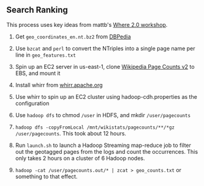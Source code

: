 Search Ranking
---------------

This process uses key ideas from mattb's [Where 2.0 workshop](https://github.com/mattb/where2012-workshop).

1. Get `geo_coordinates_en.nt.bz2` from [DBPedia](http://dbpedia.org/Downloads)

2. Use `bzcat` and `perl` to convert the NTriples into a single page name per line in `geo_features.txt`

2. Spin up an EC2 server in us-east-1, clone [Wikipedia Page Counts v2](http://aws.amazon.com/datasets/4182) to EBS, and mount it

3. Install whirr from [whirr.apache.org](http://whirr.apache.org/)

4. Use whirr to spin up an EC2 cluster using hadoop-cdh.properties as the configuration

5. Use `hadoop dfs` to chmod `/user` in HDFS, and mkdir `/user/pagecounts`

6. `hadoop dfs -copyFromLocal /mnt/wikistats/pagecounts/**/*gz /user/pagecounts`. This took about 12 hours.

7. Run `launch.sh` to launch a Hadoop Streaming map-reduce job to filter out
the geotagged pages from the logs and count the occurrences. This only takes 2
hours on a cluster of 6 Hadoop nodes.

8. `hadoop -cat /user/pagecounts.out/* | zcat > geo_counts.txt` or something to that effect.

